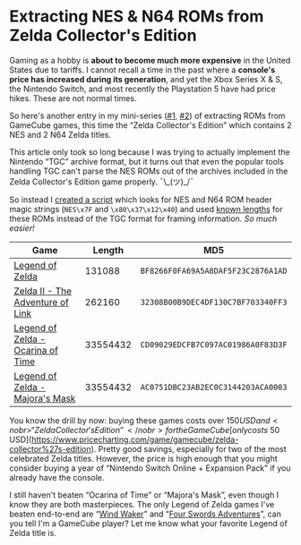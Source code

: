 # Extracting NES & N64 ROMs from Zelda Collector's Edition

Gaming as a hobby is **about to become much more expensive** in the United States due to tariffs.
I cannot recall a time in the past where a **console's price has increased during its generation**, and yet the <nobr>Xbox Series X & S</nobr>, the <nobr>Nintendo Switch</nobr>, and most recently the <nobr>Playstation 5</nobr>
have had price hikes. <nobr>These are not normal times.</nobr>

So here's another entry in my mini-series ([#1](https://sethmlarson.dev/extracting-nes-and-famicom-roms-from-animal-crossing), [#2](https://sethmlarson.dev/extracting-genesis-and-game-gear-roms-from-sega-gamecube-collections)) of extracting ROMs from GameCube games, this time
the <nobr>“Zelda Collector's Edition”</nobr> which contains 2 NES and 2 N64 Zelda titles.

<!-- more -->

This article only took so long because I was trying to actually implement
the Nintendo “TGC” archive format, but it turns out that even the popular
tools handling TGC can't parse the NES ROMs out of the archives included
in the Zelda Collector's Edition game properly. ¯\\\_(ツ)\_/¯

So instead I [created a script](https://gist.github.com/sethmlarson/1352edca04fbcfb62656249d7603745b) which looks for NES and N64 ROM header magic strings (`NES\x7F` and `\x80\x37\x12\x40`)
and used [known lengths](https://datomatic.no-intro.org/) for these ROMs instead of the TGC format for framing information.
*So much easier!*

| Game                                                                                                      | Length | MD5 |
|-----------------------------------------------------------------------------------------------------------|-|-|
| [Legend of Zelda](https://www.pricecharting.com/game/nes/legend-of-zelda)                                 | 131088 | `BF8266F0FA69A5A8DAF5F23C2876A1AD` |
| [Zelda II - The Adventure of Link](https://www.pricecharting.com/game/nes/zelda-ii-the-adventure-of-link) | 262160 | `32308B00B9DEC4DF130C7BF703340FF3` |
| [Legend of Zelda - Ocarina of Time](https://www.pricecharting.com/game/nintendo-64/zelda-ocarina-of-time) | 33554432 | `CD09029EDCFB7C097AC01986A0F83D3F` |
| [Legend of Zelda - Majora's Mask](https://www.pricecharting.com/game/nintendo-64/zelda-majora%27s-mask)   | 33554432 | `AC0751DBC23AB2EC0C3144203ACA0003` |

You know the drill by now: buying these games costs over $150 USD and <nobr>“Zelda Collector's Edition”</nobr> for
the GameCube [only costs ~$50 USD](https://www.pricecharting.com/game/gamecube/zelda-collector%27s-edition).
Pretty good savings, especially for two of the most celebrated Zelda titles. However, the price is
high enough that you might consider buying a year of “Nintendo Switch Online + Expansion Pack” if you already have the console.

I still haven't beaten “Ocarina of Time” or “Majora's Mask”, even though I know they are both masterpieces.
The only Legend of Zelda
games I've beaten end-to-end are “[Wind Waker](https://www.pricecharting.com/game/gamecube/zelda-wind-waker)” and “[Four Swords Adventures](https://www.pricecharting.com/game/gamecube/zelda-four-swords-adventures)”, can you tell I'm a GameCube player?
Let me know what your favorite Legend of Zelda title is.
